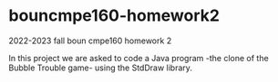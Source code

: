 # bouncmpe160-homework2
2022-2023 fall boun cmpe160 homework 2

In this project we are asked to code a Java program -the clone of the Bubble Trouble game- using the StdDraw library.
